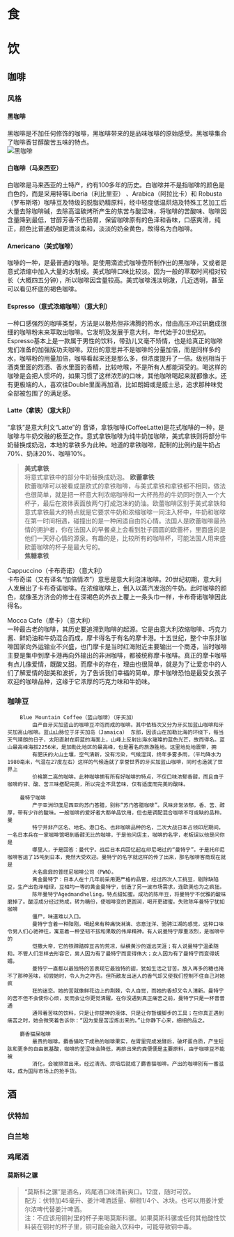 # 食

# 饮
## 咖啡
### 风格
#### 黑咖啡				
黑咖啡是不加任何修饰的咖啡，黑咖啡带来的是品味咖啡的原始感受。黑咖啡集合了咖啡香甘醇酸苦五味的特点。			
![黑咖啡](http://img1.imgtn.bdimg.com/it/u=1727172360,2672224961&fm=26&gp=0.jpg)
#### 白咖啡（马来西亚）				
白咖啡是马来西亚的土特产，约有100多年的历史。白咖啡并不是指咖啡的颜色是白色的，而是采用特等Liberia（利比里亚） 、Arabica（阿拉比卡）和 Robusta（罗布斯塔）咖啡豆及特级的脱脂奶精原料，经中轻度低温烘焙及特殊工艺加工后大量去除咖啡碱，去除高温碳烤所产生的焦苦与酸涩味，将咖啡的苦酸味、咖啡因含量降到最低，甘醇芳香不伤肠胃，保留咖啡原有的色泽和香味，口感爽滑，纯正，颜色比普通奶咖更清淡柔和，淡淡的奶金黄色，故得名为白咖啡。			
#### Americano（美式咖啡）				
咖啡的一种，是最普通的咖啡。是使用滴滤式咖啡壶所制作出的黑咖啡，又或者是意式浓缩中加入大量的水制成。美式咖啡口味比较淡。因为一般的萃取时间相对较长（大概四五分钟），所以咖啡因含量较高。美式咖啡浅淡明澈，几近透明，甚至可以看见杯底的褐色咖啡。			
			 			
#### Espresso（意式浓缩咖啡）（意大利）				
一种口感强烈的咖啡类型，方法是以极热但非沸腾的热水，借由高压冲过研磨成很细的咖啡粉末来萃取出咖啡。它发明及发展于意大利，年代始于20世纪初。Espresso基本上是一款属于男性的饮料，带劲儿又毫不矫情，也是给真正的咖啡鬼们准备的加强版功夫咖啡。双份的意思并不是咖啡的分量加倍，而是同样多的水，咖啡粉的用量加倍，咖啡看起来还是那么多，但浓度提升了一倍。级别相当于酒类里面的烈酒、香水里面的香精，比较呛喉，不是所有人都能消受的。喝这样的咖啡是会把人惯坏的，如果习惯了这样浓烈的口味，其他咖啡喝起来就都像水。还有更极端的人，喜欢往Double里面再加酒，比如朗姆或是威士忌，追求那种味觉全部被包围了的满足感。			
			 			
#### Latte（拿铁）（意大利）				
“拿铁”是意大利文“Latte”的 音译，拿铁咖啡(CoffeeLatte)是花式咖啡的一种，是咖啡与牛奶交融的极至之作。意式拿铁咖啡为纯牛奶加咖啡，美式拿铁则将部分牛奶替换成奶泡，本地的拿铁多为此种。地道的拿铁咖啡，配制的比例约是牛奶占70%、奶沫20%、咖啡10%。			
			 			
> **美式拿铁**  
> 将意式拿铁中的部分牛奶替换成奶泡。
> **欧蕾拿铁**			
欧蕾咖啡可以被看成是欧式的拿铁咖啡，与美式拿铁和拿铁都不相同，做法也很简单，就是把一杯意大利浓缩咖啡和一大杯热热的牛奶同时倒入一个大杯子，最后在液体表面放两勺打成泡沫的奶油。欧蕾咖啡区别于美式拿铁和意式拿铁最大的特点就是它要求牛奶和浓缩咖啡一同注入杯中，牛奶和咖啡在第一时间相遇，碰撞出的是一种闲适自由的心情。法国人是欧蕾咖啡最热情的拥护者，你在法国人的早餐桌上会看到肚子圆圆的欧蕾杯，里面盛的是他们一天好心情的源泉。有趣的是，比较所有的咖啡杯，可能法国人用来盛欧蕾咖啡的杯子是最大号的。			
> **焦糖拿铁**			
			 			
Cappuccino（卡布奇诺）（意大利）				
卡布奇诺（又有译名“加倍情浓”）意思是意大利泡沫咖啡。20世纪初期，意大利人发展出了卡布奇诺咖啡。在浓缩咖啡上，倒入以蒸汽发泡的牛奶。此时咖啡的颜色，就像圣方济会的修士在深褐色的外衣上覆上一条头巾一样，卡布奇诺咖啡因此得名。			
			 			
Mocca Cafe（摩卡）（意大利）				
一种最古老的咖啡，其历史要追溯到咖啡的起源。它是由意大利浓缩咖啡、巧克力酱、鲜奶油和牛奶混合而成，摩卡得名于有名的摩卡港。十五世纪，整个中东非咖啡国家向外运输业不兴盛，也门摩卡是当时红海附近主要输出一个商港，当时咖啡主要是集中到摩卡港再向外输出的非洲咖啡，都被统称摩卡咖啡。真正的摩卡咖啡有点儿像爱情，既酸又甜。而摩卡的存在，理由也很简单，就是为了让爱恋中的人们了解爱情的甜美和波折，为了告诉我们幸福的简单。摩卡咖啡恐怕是最受女孩子欢迎的咖啡品种，这缘于它浓厚的巧克力味和牛奶味。			
			 			
### 咖啡豆						
		Blue Mountain Coffee（蓝山咖啡）（牙买加）				
			由产自牙买加蓝山的咖啡豆冲泡而成的咖啡。其中依档次又分为牙买加蓝山咖啡和牙买加高山咖啡。蓝山山脉位于牙买加岛（Jamaica） 东部，因该山在加勒比海的环绕下，每当天气晴朗的日子，太阳直射在蔚蓝的海面上，山峰上反射出海水璀璨的蓝色光芒，故而得名。蓝山最高峰海拔2256米，是加勒比地区的最高峰，也是著名的旅游胜地。这里地处地震带，拥			
			有肥沃的火山土壤，空气清新，没有污染，气候湿润，终年多雾多雨，（平均降水为1980毫米，气温在27度左右）这样的气候造就了享誉世界的牙买加蓝山咖啡，同时也造就了世界上			
			价格第二高的咖啡。此种咖啡拥有所有好咖啡的特点，不仅口味浓郁香醇，而且由于咖啡的甘、酸、苦三味搭配完美，所以完全不具苦味，仅有适度而完美的酸味。			
			 			
		曼特宁咖啡				
			产于亚洲印度尼西亚的苏门答腊，别称“苏门答腊咖啡”。风味非常浓郁，香、苦、醇厚，带有少许的酸味。一般咖啡的爱好者大都单品饮用，但也是调配混合咖啡不可或缺的品种。曼			
			特宁并非产区名、地名、港口名、也非咖啡品种的名，二次大战日本占领印尼期间，一名日本兵在一家咖啡馆喝到香醇无比的咖啡，于是他问店主，咖啡的名字，老板误以他是问你是			
			哪里人，于是回答：曼代宁。战后日本兵回忆起在印尼喝过的“曼特宁”。于是托印尼咖啡客运了15吨到日本，竟然大受欢迎。曼特宁的名字就这样的传了出来，那名咖啡客商现在就是			
			大名鼎鼎的普旺尼咖啡公司（PWN）。			
			黄金曼特宁：日本人在十几年前采用更严格的品管，经过四次人工挑豆，剔除缺陷豆，生产出色泽暗绿，豆相均一等的黄金曼特宁，创造了另一波市场需求，连欧美也为之疯狂。			
			陈年曼特宁Agedmandheling，特点甜如蜜。成功的陈年豆，将曼特宁不优雅的酸味磨掉了。酸涩成分经过熟成，转为糖份，使咖啡变的更圆润，喝开更甜蜜。失败陈年曼特宁犹如咖啡			
			僵尸，味道难以入口。			
			曼特宁含着一种阳刚，喝起来有种痛快淋漓、恣意汪洋、驰骋江湖的感觉，这种口味令男人们心驰神往，寓意着一种坚韧不拔和果敢的伟岸精神。有人说曼特宁厚重浓烈，是咖啡中的			
			恺撒大帝，它的铁蹄踏碎亘古的荒凉，纵横黄沙的遥远天涯；有人说曼特宁温柔随和。不管人们怎样去形容它，男人因为有了曼特宁而变得伟大；女人因为有了曼特宁而变得妩媚。			
			曼特宁一直都以最独特的苦表现它最独特的甜，犹如生活之甘苦。放入再多的糖也掩不了那种苦味，初尝她时，令人为之咋舌。但所散发出迷人的香气却又使我们控制不住自己对她疯			
			狂的迷恋。她的苦就像鲜花边上的荆棘，令人自觉，而她的香却又令人清新。曼特宁的苦不但不会使你心烦，反而会让你更觉清醒。在你没遇到真正痛苦之前，曼特宁只是一杯普普通			
			通带着苦味的饮料，只是让你提神的液体、只是让你暂缓脚步的工具；在你真正遇到痛苦之时，她会微笑着告诉你：“因为爱是苦涩炼出来的。”让你静下心来，细细的品之。			
			 			
		麝香猫屎咖啡				
			最贵的咖啡。麝香猫吃下成熟的咖啡果实，在胃里完成发酵后，破坏蛋白质，产生短肽和更多的自由氨基酸，咖啡的苦涩味会降低，再排出来的粪便便是主要原料，由于咖啡豆不能被			
			消化，会被排泄出来，经过清洗、烘培后就成了麝香猫咖啡。产出的咖啡别有一番滋味，成为国际市场上的抢手货。			

## 酒
### 伏特加
### 白兰地
### 鸡尾酒
#### 莫斯科之骡  
> “莫斯科之骡”是酒名，鸡尾酒口味清新爽口。12度，随时可饮。  
> 配方：伏特加45毫升、姜汁啤酒适量、柳橙1/4个、冰块。也可以用姜汁爱尔浓啤代替姜汁啤酒。  
> 注：不应该用铜衬里的杯子来喝莫斯科骡。如果莫斯科骡或任何其他酸性饮料装在铜衬的杯子里，铜可能会融入饮料中，可能导致铜中毒。
